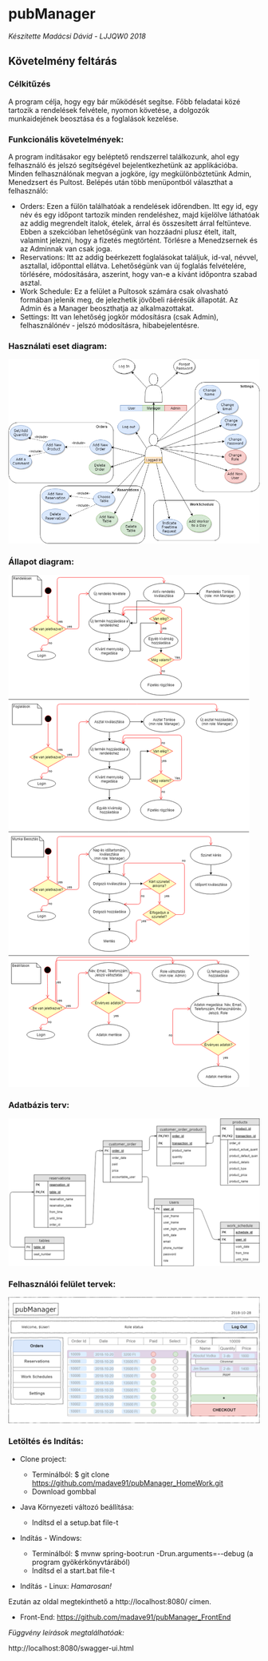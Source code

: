 # pubManager

*Készítette Madácsi Dávid - LJJQW0 2018*

## Követelmény feltárás

### Célkitűzés

A program célja, hogy egy bár működését segítse. Főbb feladatai közé tartozik a rendelések felvétele, nyomon követése, a dolgozók munkaidejének beosztása és a foglalások kezelése.

### Funkcionális követelmények: 

A program indításakor egy beléptető rendszerrel találkozunk, ahol egy felhasználó és jelszó segítségével bejelentkezhetünk az applikációba. Minden felhasználónak megvan a jogköre, így megkülönböztetünk Admin, Menedzsert és Pultost. Belépés után több menüpontból választhat a felhasználó: 
* Orders: Ezen a fülön találhatóak a rendelések időrendben. Itt egy id, egy név és egy időpont tartozik minden rendeléshez, majd kijelölve láthatóak az addig megrendelt italok, ételek, árral és összesített árral feltünteve. Ebben a szekcióban lehetőségünk van hozzáadni plusz ételt, italt, valamint jelezni, hogy a fizetés megtörtént. Törlésre a Menedzsernek és az Adminnak van csak joga. 
* Reservations: Itt az addig beérkezett foglalásokat találjuk, id-val, névvel, asztallal, időponttal ellátva. Lehetőségünk van új foglalás felvételére, törlésére, módosítására, aszerint, hogy van-e a kívánt időpontra szabad asztal. 
* Work Schedule: Ez a felület a Pultosok számára csak olvasható formában jelenik meg, de jelezhetik jövőbeli ráérésük állapotát. Az Admin és a Manager beoszthatja az alkalmazottakat. 
* Settings: Itt van lehetőség jogkör módosításra (csak Admin), felhasználónév - jelszó módosításra, hibabejelentésre.

### Használati eset diagram:	
![Use-Case diagram](docs/images/PubManager_USECASE.png)

### Állapot diagram:
![Process diagram](docs/images/Process_UML.png)

### Adatbázis terv:
![Database diagram](docs/images/Database_UML.png)

### Felhasználói felület tervek:
![UX diagram](docs/images/UX.png)

### Letöltés és Indítás:
* Clone project:
	* Terminálból: $ git clone https://github.com/madave91/pubManager_HomeWork.git
	* Download gombbal
* Java Környezeti változó beállítása:
	* Indítsd el a setup.bat file-t  
* Indítás - Windows:
	* Terminálból: $ mvnw spring-boot:run -Drun.arguments=--debug	(a program gyökérkönyvtárából)
	* Indítsd el a start.bat file-t
	
* Indítás - Linux:
*Hamarosan!*
	
Ezután az oldal megtekinthető a http://localhost:8080/ címen.
	
* Front-End:
https://github.com/madave91/pubManager_FrontEnd
	

*Függvény leírások megtalálhatóak:*

http://localhost:8080/swagger-ui.html
